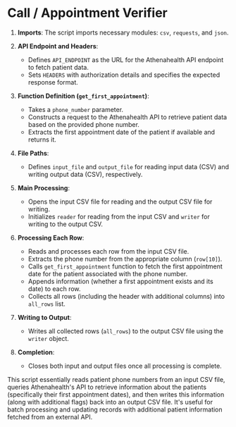 # Call / Appointment Verifier

1. **Imports**: The script imports necessary modules: `csv`, `requests`, and `json`.

2. **API Endpoint and Headers**: 
   - Defines `API_ENDPOINT` as the URL for the Athenahealth API endpoint to fetch patient data.
   - Sets `HEADERS` with authorization details and specifies the expected response format.

3. **Function Definition (`get_first_appointment`)**:
   - Takes a `phone_number` parameter.
   - Constructs a request to the Athenahealth API to retrieve patient data based on the provided phone number.
   - Extracts the first appointment date of the patient if available and returns it.

4. **File Paths**:
   - Defines `input_file` and `output_file` for reading input data (CSV) and writing output data (CSV), respectively.

5. **Main Processing**:
   - Opens the input CSV file for reading and the output CSV file for writing.
   - Initializes `reader` for reading from the input CSV and `writer` for writing to the output CSV.

6. **Processing Each Row**:
   - Reads and processes each row from the input CSV file.
   - Extracts the phone number from the appropriate column (`row[10]`).
   - Calls `get_first_appointment` function to fetch the first appointment date for the patient associated with the phone number.
   - Appends information (whether a first appointment exists and its date) to each row.
   - Collects all rows (including the header with additional columns) into `all_rows` list.

7. **Writing to Output**:
   - Writes all collected rows (`all_rows`) to the output CSV file using the `writer` object.

8. **Completion**:
   - Closes both input and output files once all processing is complete.

This script essentially reads patient phone numbers from an input CSV file, queries Athenahealth's API to retrieve information about the patients (specifically their first appointment dates), and then writes this information (along with additional flags) back into an output CSV file. It's useful for batch processing and updating records with additional patient information fetched from an external API.
